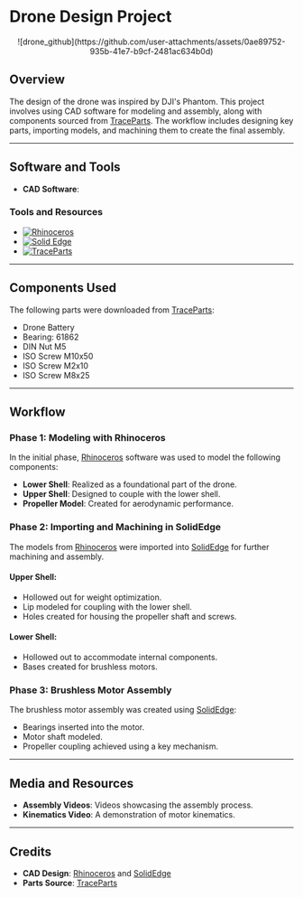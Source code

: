 # Drone Design Project
<div align="center">
  ![drone_github](https://github.com/user-attachments/assets/0ae89752-935b-41e7-b9cf-2481ac634b0d)

</div>

## Overview
The design of the drone was inspired by DJI's Phantom. This project involves using CAD software for modeling and assembly, along with components sourced from [TraceParts](https://www.traceparts.com/). The workflow includes designing key parts, importing models, and machining them to create the final assembly.

---

## Software and Tools

- **CAD Software**: 
### Tools and Resources

- <a href="https://www.rhino3d.com/" target="_blank">
    <img src="https://img.shields.io/badge/Rhinoceros-%23FF0000?style=for-the-badge&logo=rhinoceros&logoColor=white" alt="Rhinoceros">
  </a>
- <a href="https://solidedge.siemens.com/" target="_blank">
    <img src="https://img.shields.io/badge/Solid--Edge-00CCCC?style=for-the-badge&logo=siemens&logoColor=white" alt="Solid Edge">
  </a>
- <a href="https://www.traceparts.com/" target="_blank">
    <img src="https://img.shields.io/badge/TraceParts-33FF99?style=for-the-badge&logo=traceparts&logoColor=white" alt="TraceParts">
  </a>


---

## Components Used
The following parts were downloaded from [TraceParts](https://www.traceparts.com/):

- Drone Battery
- Bearing: 61862
- DIN Nut M5
- ISO Screw M10x50
- ISO Screw M2x10
- ISO Screw M8x25

---

## Workflow

### Phase 1: Modeling with Rhinoceros
In the initial phase, [Rhinoceros](https://www.rhino3d.com/) software was used to model the following components:

- **Lower Shell**: Realized as a foundational part of the drone.
- **Upper Shell**: Designed to couple with the lower shell.
- **Propeller Model**: Created for aerodynamic performance.

### Phase 2: Importing and Machining in SolidEdge
The models from [Rhinoceros](https://www.rhino3d.com/) were imported into [SolidEdge](https://solidedge.siemens.com/) for further machining and assembly.

#### **Upper Shell**:
- Hollowed out for weight optimization.
- Lip modeled for coupling with the lower shell.
- Holes created for housing the propeller shaft and screws.

#### **Lower Shell**:
- Hollowed out to accommodate internal components.
- Bases created for brushless motors.

### Phase 3: Brushless Motor Assembly
The brushless motor assembly was created using [SolidEdge](https://solidedge.siemens.com/):

- Bearings inserted into the motor.
- Motor shaft modeled.
- Propeller coupling achieved using a key mechanism.

---

## Media and Resources

- **Assembly Videos**: Videos showcasing the assembly process.
- **Kinematics Video**: A demonstration of motor kinematics.

---

## Credits
- **CAD Design**: [Rhinoceros](https://www.rhino3d.com/) and [SolidEdge](https://solidedge.siemens.com/)
- **Parts Source**: [TraceParts](https://www.traceparts.com/)



